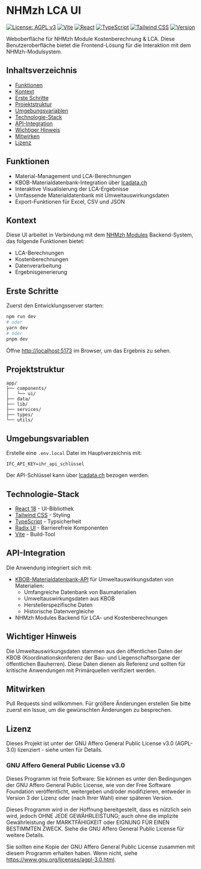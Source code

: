 # NHMzh LCA UI

[![License: AGPL v3](https://img.shields.io/badge/License-AGPL%20v3-blue.svg)](https://www.gnu.org/licenses/agpl-3.0)
[![Vite](https://img.shields.io/badge/Vite-5.4-646CFF.svg?logo=vite)](https://vitejs.dev/)
[![React](https://img.shields.io/badge/React-18.3-61DAFB.svg?logo=react)](https://reactjs.org/)
[![TypeScript](https://img.shields.io/badge/TypeScript-5.7-3178C6.svg?logo=typescript)](https://www.typescriptlang.org/)
[![Tailwind CSS](https://img.shields.io/badge/Tailwind%20CSS-3.4-38B2AC.svg?logo=tailwind-css)](https://tailwindcss.com/)
[![Version](https://img.shields.io/badge/Version-0.0.1-brightgreen.svg)](https://github.com/LTplus-AG/LCA-Cost-NHMzh)

Weboberfläche für NHMzh Module Kostenberechnung & LCA. Diese Benutzeroberfläche bietet die Frontend-Lösung für die Interaktion mit dem NHMzh-Modulsystem.

## Inhaltsverzeichnis

- [Funktionen](#funktionen)
- [Kontext](#kontext)
- [Erste Schritte](#erste-schritte)
- [Projektstruktur](#projektstruktur)
- [Umgebungsvariablen](#umgebungsvariablen)
- [Technologie-Stack](#technologie-stack)
- [API-Integration](#api-integration)
- [Wichtiger Hinweis](#wichtiger-hinweis)
- [Mitwirken](#mitwirken)
- [Lizenz](#lizenz)

## Funktionen

- Material-Management und LCA-Berechnungen
- KBOB-Materialdatenbank-Integration über [lcadata.ch](https://www.lcadata.ch/)
- Interaktive Visualisierung der LCA-Ergebnisse
- Umfassende Materialdatenbank mit Umweltauswirkungsdaten
- Export-Funktionen für Excel, CSV und JSON

## Kontext

Diese UI arbeitet in Verbindung mit dem [NHMzh Modules](https://github.com/LTplus-AG/LCA-Cost-NHMzh) Backend-System, das folgende Funktionen bietet:

- LCA-Berechnungen
- Kostenberechnungen
- Datenverarbeitung
- Ergebnisgenerierung

## Erste Schritte

Zuerst den Entwicklungsserver starten:

```bash
npm run dev
# oder
yarn dev
# oder
pnpm dev
```

Öffne [http://localhost:5173](http://localhost:5173) im Browser, um das Ergebnis zu sehen.

## Projektstruktur

```
app/
├── components/
│   └── ui/
├── data/
├── lib/
├── services/
├── types/
└── utils/
```

## Umgebungsvariablen

Erstelle eine `.env.local` Datei im Hauptverzeichnis mit:

```
IFC_API_KEY=ihr_api_schlüssel
```

Der API-Schlüssel kann über [lcadata.ch](https://www.lcadata.ch/) bezogen werden.

## Technologie-Stack

- [React 18](https://reactjs.org/) - UI-Bibliothek
- [Tailwind CSS](https://tailwindcss.com/) - Styling
- [TypeScript](https://www.typescriptlang.org/) - Typsicherheit
- [Radix UI](https://www.radix-ui.com/) - Barrierefreie Komponenten
- [Vite](https://vitejs.dev/) - Build-Tool

## API-Integration

Die Anwendung integriert sich mit:

- [KBOB-Materialdatenbank-API](https://www.lcadata.ch/) für Umweltauswirkungsdaten von Materialien:
  - Umfangreiche Datenbank von Baumaterialien
  - Umweltauswirkungsdaten aus KBOB
  - Herstellerspezifische Daten
  - Historische Datenvergleiche
- NHMzh Modules Backend für LCA- und Kostenberechnungen

## Wichtiger Hinweis

Die Umweltauswirkungsdaten stammen aus den öffentlichen Daten der KBOB (Koordinationskonferenz der Bau- und Liegenschaftsorgane der öffentlichen Bauherren). Diese Daten dienen als Referenz und sollten für kritische Anwendungen mit Primärquellen verifiziert werden.

## Mitwirken

Pull Requests sind willkommen. Für größere Änderungen erstellen Sie bitte zuerst ein Issue, um die gewünschten Änderungen zu besprechen.

## Lizenz

Dieses Projekt ist unter der GNU Affero General Public License v3.0 (AGPL-3.0) lizenziert - siehe unten für Details.

### GNU Affero General Public License v3.0

Dieses Programm ist freie Software: Sie können es unter den Bedingungen der GNU Affero General Public License, wie von der Free Software Foundation veröffentlicht, weitergeben und/oder modifizieren, entweder in Version 3 der Lizenz oder (nach Ihrer Wahl) einer späteren Version.

Dieses Programm wird in der Hoffnung bereitgestellt, dass es nützlich sein wird, jedoch OHNE JEDE GEWÄHRLEISTUNG; auch ohne die implizite Gewährleistung der MARKTFÄHIGKEIT oder EIGNUNG FÜR EINEN BESTIMMTEN ZWECK. Siehe die GNU Affero General Public License für weitere Details.

Sie sollten eine Kopie der GNU Affero General Public License zusammen mit diesem Programm erhalten haben. Wenn nicht, siehe <https://www.gnu.org/licenses/agpl-3.0.html>.
